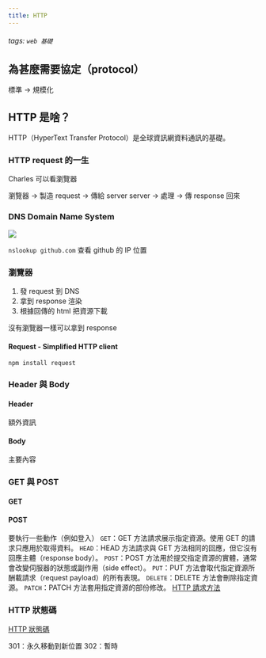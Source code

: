 ```yaml
---
title: HTTP
---
```

###### tags: `web 基礎`
## 為甚麼需要協定（protocol）
標準 -> 規模化

## HTTP 是啥？
HTTP（HyperText Transfer Protocol）是全球資訊網資料通訊的基礎。

### HTTP request 的一生

Charles 可以看瀏覽器

瀏覽器 -> 製造 request -> 傳給 server
server -> 處理 -> 傳 response 回來

### DNS Domain Name System

![](https://i.imgur.com/RDqYXFe.png)

`nslookup github.com` 查看 github 的 IP 位置

### 瀏覽器
1. 發 request 到 DNS
2. 拿到 response 渲染
3. 根據回傳的 html 把資源下載

沒有瀏覽器一樣可以拿到 response
#### Request - Simplified HTTP client 
`npm install request`

### Header 與 Body
#### Header
額外資訊
#### Body
主要內容

### GET 與 POST
#### GET

#### POST
要執行一些動作（例如登入）
`GET`：GET 方法請求展示指定資源。使用 GET 的請求只應用於取得資料。
`HEAD`：HEAD 方法請求與 GET 方法相同的回應，但它沒有回應主體（response body）。
`POST`：POST 方法用於提交指定資源的實體，通常會改變伺服器的狀態或副作用（side effect）。
`PUT`：PUT 方法會取代指定資源所酬載請求（request payload）的所有表現。
`DELETE`：DELETE 方法會刪除指定資源。
`PATCH`：PATCH 方法套用指定資源的部份修改。
[HTTP 請求方法](https://developer.mozilla.org/zh-TW/docs/Web/HTTP/Methods)

### HTTP 狀態碼
[HTTP 狀態碼](https://developer.mozilla.org/zh-TW/docs/Web/HTTP/Status)

301：永久移動到新位置
302：暫時